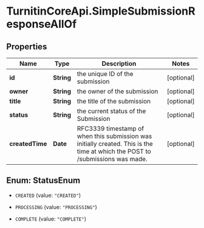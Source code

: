 # TurnitinCoreApi.SimpleSubmissionResponseAllOf

## Properties

Name | Type | Description | Notes
------------ | ------------- | ------------- | -------------
**id** | **String** | the unique ID of the submission | [optional] 
**owner** | **String** | the owner of the submission | [optional] 
**title** | **String** | the title of the submission | [optional] 
**status** | **String** | the current status of the Submission | [optional] 
**createdTime** | **Date** | RFC3339 timestamp of when this submission was initially created. This is the time at which the POST to /submissions was made.  | [optional] 



## Enum: StatusEnum


* `CREATED` (value: `"CREATED"`)

* `PROCESSING` (value: `"PROCESSING"`)

* `COMPLETE` (value: `"COMPLETE"`)




